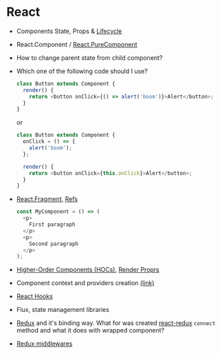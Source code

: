 # React

- Components State, Props & [Lifecycle](http://projects.wojtekmaj.pl/react-lifecycle-methods-diagram/)
- React.Component / [React.PureComponent](https://reactjs.org/docs/react-api.html#reactpurecomponent)
- How to change parent state from child component?
- Which one of the following code should I use?

  ```javascript
  class Button extends Component {
    render() {
      return <button onClick={() => alert('boom')}>Alert</button>;
    }
  }
  ```

  or

  ```javascript
  class Button extends Component {
    onClick = () => {
      alert('boom');
    };

    render() {
      return <button onClick={this.onClick}>Alert</button>;
    }
  }
  ```

- [React.Fragment](https://reactjs.org/docs/react-api.html#reactfragment), [Refs](https://reactjs.org/docs/glossary.html#refs)

  ```javascript
  const MyComponent = () => (
    <p>
      First paragraph
    </p>
    <p>
      Second paragraph
    </p>
  );
  ```

- [Higher-Order Components (HOCs)](https://reactjs.org/docs/higher-order-components.html), [Render Proprs](https://reactjs.org/docs/render-props.html)
- Component context and providers creation [(link)](https://reactjs.org/docs/context.html)
- [React Hooks](https://reactjs.org/docs/hooks-intro.html)
- Flux, state management libraries
- [Redux](https://redux.js.org/) and it's binding way. What for was created [react-redux](https://github.com/reactjs/react-redux) `connect` method and what it does with wrapped component?
- [Redux middlewares](https://redux.js.org/advanced/middleware)
